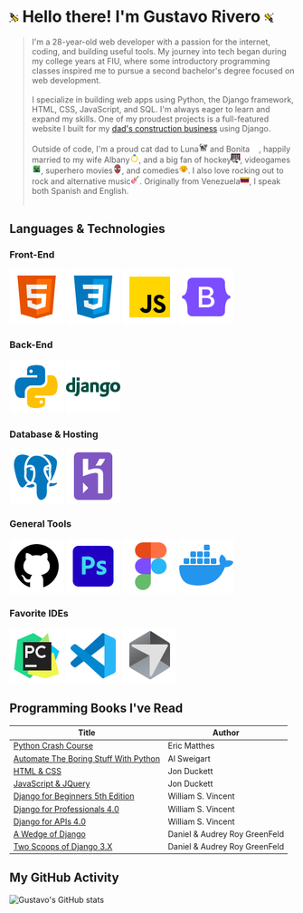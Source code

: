 # ![spotlight-left](assets/icons/spotlight-left.png) Hello there! I'm Gustavo Rivero ![spotlight-right](assets/icons/spotlight-right.png)

> I'm a 28-year-old web developer with a passion for the internet, coding, and building useful tools. My journey into tech began during my college years at FIU, where some introductory programming classes inspired me to pursue a second bachelor's degree focused on web development.<br><br>
I specialize in building web apps using Python, the Django framework, HTML, CSS, JavaScript, and SQL. I'm always eager to learn and expand my skills. One of my proudest projects is a full-featured website I built for my [dad's construction business][cis] using Django. <br><br>
Outside of code, I'm a proud cat dad to Luna![black cat](assets/icons/blackcat.png) and Bonita![white cat](assets/icons/whitecat.png), happily married to my wife Albany![ring](assets/icons/ring.png), and a big fan of hockey![hockey](assets/icons/hockey.png), videogames![videogames](assets/icons/videogame.png), superhero movies![superhero](assets/icons/hero.png), and comedies![comedy](assets/icons/comedy.png). I also love rocking out to rock and alternative music![rocknroll](assets/icons/rock.png). Originally from Venezuela![Venezuelan Flag](assets/icons/vnz.png), I speak both Spanish and English.<br><br>



## Languages & Technologies

### Front-End
![HTML5](assets/logos/html5.png) 
![CSS3](assets/logos/css3.png) 
![JavaScript](assets/logos/javascript.png)
![Bootstrap](assets/logos/bootstrap.png)
### Back-End
![Python](assets/logos/python.png) 
![Django](assets/logos/django.png)
### Database & Hosting
![Postgres](assets/logos/postgres.png)
![Heroku](assets/logos/heroku.png)
### General Tools
![GitHub](assets/logos/github.png)
![PhotoShop](assets/logos/photoshop.png)
![Figma](assets/logos/figma.png)
![Docker](assets/logos/docker.png)
### Favorite IDEs
![PyCharm](assets/logos/pycharm.png)
![VSstudio](assets/logos/visualstudio.png)
![Cursor](assets/logos/cursor.png)

## Programming Books I've Read

| Title | Author |
| ---- | ------ |
| [Python Crash Course][pcc] | Eric Matthes |
| [Automate The Boring Stuff With Python][atbswp] | Al Sweigart |
| [HTML & CSS][h&c] | Jon Duckett |
| [JavaScript & JQuery][j&j] | Jon Duckett |
| [Django for Beginners 5th Edition][dfb] | William S. Vincent |
| [Django for Professionals 4.0][dfp] | William S. Vincent |
| [Django for APIs 4.0][dfa] | William S. Vincent |
| [A Wedge of Django][darg] | Daniel & Audrey Roy GreenFeld |
| [Two Scoops of Django 3.X][darg] | Daniel & Audrey Roy GreenFeld |

## My GitHub Activity
![Gustavo's GitHub stats](https://github-readme-stats-gustavo-riveros-projects-5e62a1c3.vercel.app/api?username=gusir22&theme=dark&count_private=true&ring_color=9ACD32&show_icons=true&icon_color=9ACD32&title_color=9ACD32)



[cis]: https://www.constructionintegratedservices.com/
[pcc]: https://nostarch.com/python-crash-course-3rd-edition
[atbswp]: https://nostarch.com/automate-boring-stuff-python-3rd-edition
[h&c]: https://htmlandcssbook.com/
[j&j]: https://javascriptbook.com/
[dfb]: https://learndjango.com/courses/django-for-beginners/
[dfp]: https://learndjango.com/courses/django-for-professionals/
[dfa]: https://learndjango.com/courses/django-for-apis/
[darg]: https://daniel.roygreenfeld.com/books/tech